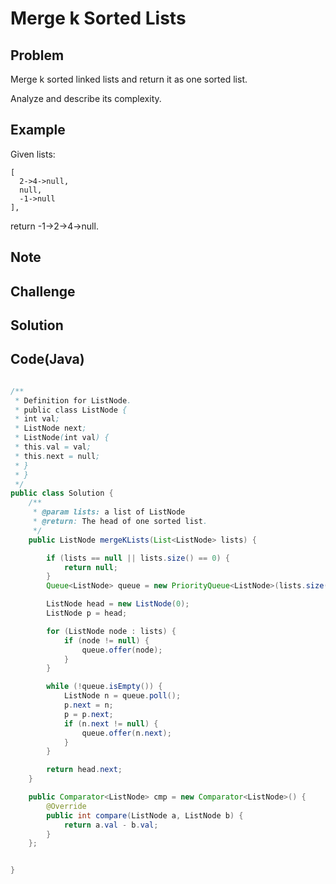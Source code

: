 Merge k Sorted Lists
===

Problem
-------

Merge k sorted linked lists and return it as one sorted list.

Analyze and describe its complexity.

Example
-------

Given lists:

    [
      2->4->null,
      null,
      -1->null
    ],

return -1->2->4->null.

Note
---------

Challenge
---------

Solution
--------



Code(Java)
----------

```java

/**
 * Definition for ListNode.
 * public class ListNode {
 * int val;
 * ListNode next;
 * ListNode(int val) {
 * this.val = val;
 * this.next = null;
 * }
 * }
 */
public class Solution {
    /**
     * @param lists: a list of ListNode
     * @return: The head of one sorted list.
     */
    public ListNode mergeKLists(List<ListNode> lists) {

        if (lists == null || lists.size() == 0) {
            return null;
        }
        Queue<ListNode> queue = new PriorityQueue<ListNode>(lists.size(), cmp);

        ListNode head = new ListNode(0);
        ListNode p = head;

        for (ListNode node : lists) {
            if (node != null) {
                queue.offer(node);
            }
        }

        while (!queue.isEmpty()) {
            ListNode n = queue.poll();
            p.next = n;
            p = p.next;
            if (n.next != null) {
                queue.offer(n.next);
            }
        }

        return head.next;
    }

    public Comparator<ListNode> cmp = new Comparator<ListNode>() {
        @Override
        public int compare(ListNode a, ListNode b) {
            return a.val - b.val;
        }
    };


}

```